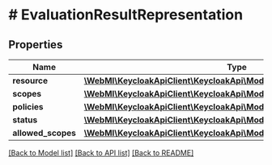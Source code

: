 # # EvaluationResultRepresentation

## Properties

Name | Type | Description | Notes
------------ | ------------- | ------------- | -------------
**resource** | [**\WebMI\KeycloakApiClient\KeycloakApi\Model\ResourceRepresentation**](ResourceRepresentation.md) |  | [optional]
**scopes** | [**\WebMI\KeycloakApiClient\KeycloakApi\Model\ScopeRepresentation[]**](ScopeRepresentation.md) |  | [optional]
**policies** | [**\WebMI\KeycloakApiClient\KeycloakApi\Model\PolicyResultRepresentation[]**](PolicyResultRepresentation.md) |  | [optional]
**status** | [**\WebMI\KeycloakApiClient\KeycloakApi\Model\DecisionEffect**](DecisionEffect.md) |  | [optional]
**allowed_scopes** | [**\WebMI\KeycloakApiClient\KeycloakApi\Model\ScopeRepresentation[]**](ScopeRepresentation.md) |  | [optional]

[[Back to Model list]](../../README.md#models) [[Back to API list]](../../README.md#endpoints) [[Back to README]](../../README.md)
